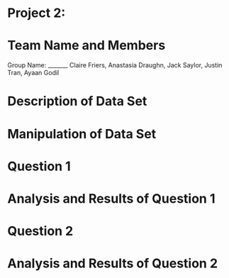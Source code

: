 # Project 2: 

# Team Name and Members 
Group Name: _______
Claire Friers,
Anastasia Draughn, 
Jack Saylor, 
Justin Tran, 
Ayaan Godil

# Description of Data Set

# Manipulation of Data Set 

# Question 1 

# Analysis and Results of Question 1

# Question 2 

# Analysis and Results of Question 2


